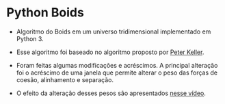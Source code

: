 # Python Boids

- Algoritmo do Boids em um universo tridimensional implementado em Python 3.

- Esse algoritmo foi baseado no algoritmo proposto por [Peter Keller](https://github.com/tmarble/pyboids).

- Foram feitas algumas modificações e acréscimos. A principal alteração foi o acréscimo de uma janela que permite alterar o peso das forças de coesão, alinhamento e separação.

- O efeito da alteração desses pesos são apresentados [nesse vídeo](https://youtu.be/uJtK-DqlUds).



